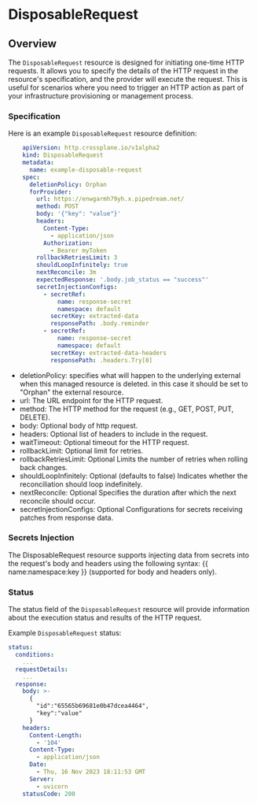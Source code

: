# DisposableRequest

## Overview

The `DisposableRequest` resource is designed for initiating one-time HTTP requests. It allows you to specify the details of the HTTP request in the resource's specification, and the provider will execute the request. This is useful for scenarios where you need to trigger an HTTP action as part of your infrastructure provisioning or management process.


### Specification

Here is an example `DisposableRequest` resource definition:
```yaml
    apiVersion: http.crossplane.io/v1alpha2
    kind: DisposableRequest
    metadata:
      name: example-disposable-request
    spec:
      deletionPolicy: Orphan
      forProvider:
        url: https://enwgarmh79yh.x.pipedream.net/
        method: POST
        body: '{"key": "value"}'
        headers:
          Content-Type:
            - application/json
          Authorization:
            - Bearer myToken
        rollbackRetriesLimit: 3
        shouldLoopInfinitely: true
        nextReconcile: 3m
        expectedResponse: '.body.job_status == "success"'
        secretInjectionConfigs: 
          - secretRef:
              name: response-secret
              namespace: default
            secretKey: extracted-data
            responsePath: .body.reminder
          - secretRef:
              name: response-secret
              namespace: default
            secretKey: extracted-data-headers
            responsePath: .headers.Try[0]
```

-  deletionPolicy: specifies what will happen to the underlying external when this managed resource is   deleted. in this case it should be set to "Orphan" the external resource.
-  url: The URL endpoint for the HTTP request.
-  method: The HTTP method for the request (e.g., GET, POST, PUT, DELETE).
-  body: Optional body of http request.
-  headers: Optional list of headers to include in the request.
-  waitTimeout: Optional timeout for the HTTP request.
-  rollbackLimit: Optional limit for retries.
-  rollbackRetriesLimit: Optional Limits the number of retries when rolling back changes.
-  shouldLoopInfinitely: Optional (defaults to false) Indicates whether the reconciliation should loop indefinitely.
-  nextReconcile: Optional Specifies the duration after which the next reconcile should occur.
-  secretInjectionConfigs: Optional Configurations for secrets receiving patches from response data.

### Secrets Injection
The DisposableRequest resource supports injecting data from secrets into the request's body and headers using the following syntax: {{ name:namespace:key }} (supported for body and headers only).

### Status
The status field of the `DisposableRequest` resource will provide information about the execution status and results of the HTTP request.

Example `DisposableRequest` status:
  ```yaml
  status:
    conditions:
      ...
    requestDetails:
      ...
    response:
      body: >-
        {
          "id":"65565b69681e0b47dcea4464",
          "key":"value"
        }
      headers:
        Content-Length:
          - '104'
        Content-Type:
          - application/json
        Date:
          - Thu, 16 Nov 2023 18:11:53 GMT
        Server:
          - uvicorn
      statusCode: 200
  ```
